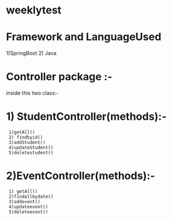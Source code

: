 # weeklytest

# Framework and LanguageUsed
  1)SpringBoot
  2) Java
  
 # Controller package :- 
 inside this two class:-
 # 1) StudentController(methods):-
     1)getAll()
     2) findbyid()
     3)addStudent()
     4)updateStudent()
     5)deletestudent()
 # 2)EventController(methods):-
     1) getAll()
     2)findallbydate()
     3)addevent()
     4)updateevent()
     5)deleteevent()
 
 
